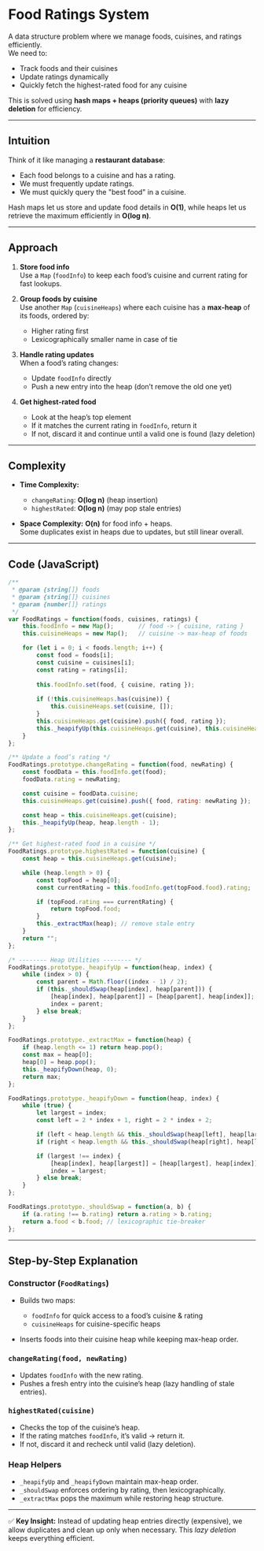 # Food Ratings System

A data structure problem where we manage foods, cuisines, and ratings efficiently.  
We need to:

- Track foods and their cuisines
- Update ratings dynamically
- Quickly fetch the highest-rated food for any cuisine  

This is solved using **hash maps + heaps (priority queues)** with **lazy deletion** for efficiency.

---

## Intuition

Think of it like managing a **restaurant database**:

- Each food belongs to a cuisine and has a rating.
- We must frequently update ratings.
- We must quickly query the "best food" in a cuisine.

Hash maps let us store and update food details in **O(1)**, while heaps let us retrieve the maximum efficiently in **O(log n)**.

---

## Approach

1. **Store food info**  
   Use a `Map` (`foodInfo`) to keep each food’s cuisine and current rating for fast lookups.

2. **Group foods by cuisine**  
   Use another `Map` (`cuisineHeaps`) where each cuisine has a **max-heap** of its foods, ordered by:
   - Higher rating first  
   - Lexicographically smaller name in case of tie  

3. **Handle rating updates**  
   When a food’s rating changes:
   - Update `foodInfo` directly  
   - Push a new entry into the heap (don’t remove the old one yet)  

4. **Get highest-rated food**  
   - Look at the heap’s top element  
   - If it matches the current rating in `foodInfo`, return it  
   - If not, discard it and continue until a valid one is found (lazy deletion)  

---

## Complexity

- **Time Complexity:**  
  - `changeRating`: **O(log n)** (heap insertion)  
  - `highestRated`: **O(log n)** (may pop stale entries)  

- **Space Complexity:** **O(n)** for food info + heaps.  
  Some duplicates exist in heaps due to updates, but still linear overall.

---

## Code (JavaScript)

```javascript
/**
 * @param {string[]} foods
 * @param {string[]} cuisines
 * @param {number[]} ratings
 */
var FoodRatings = function(foods, cuisines, ratings) {
    this.foodInfo = new Map();       // food -> { cuisine, rating }
    this.cuisineHeaps = new Map();   // cuisine -> max-heap of foods

    for (let i = 0; i < foods.length; i++) {
        const food = foods[i];
        const cuisine = cuisines[i];
        const rating = ratings[i];
        
        this.foodInfo.set(food, { cuisine, rating });
        
        if (!this.cuisineHeaps.has(cuisine)) {
            this.cuisineHeaps.set(cuisine, []);
        }
        this.cuisineHeaps.get(cuisine).push({ food, rating });
        this._heapifyUp(this.cuisineHeaps.get(cuisine), this.cuisineHeaps.get(cuisine).length - 1);
    }
};

/** Update a food’s rating */
FoodRatings.prototype.changeRating = function(food, newRating) {
    const foodData = this.foodInfo.get(food);
    foodData.rating = newRating;

    const cuisine = foodData.cuisine;
    this.cuisineHeaps.get(cuisine).push({ food, rating: newRating });

    const heap = this.cuisineHeaps.get(cuisine);
    this._heapifyUp(heap, heap.length - 1);
};

/** Get highest-rated food in a cuisine */
FoodRatings.prototype.highestRated = function(cuisine) {
    const heap = this.cuisineHeaps.get(cuisine);

    while (heap.length > 0) {
        const topFood = heap[0];
        const currentRating = this.foodInfo.get(topFood.food).rating;

        if (topFood.rating === currentRating) {
            return topFood.food;
        }
        this._extractMax(heap); // remove stale entry
    }
    return "";
};

/* -------- Heap Utilities -------- */
FoodRatings.prototype._heapifyUp = function(heap, index) {
    while (index > 0) {
        const parent = Math.floor((index - 1) / 2);
        if (this._shouldSwap(heap[index], heap[parent])) {
            [heap[index], heap[parent]] = [heap[parent], heap[index]];
            index = parent;
        } else break;
    }
};

FoodRatings.prototype._extractMax = function(heap) {
    if (heap.length <= 1) return heap.pop();
    const max = heap[0];
    heap[0] = heap.pop();
    this._heapifyDown(heap, 0);
    return max;
};

FoodRatings.prototype._heapifyDown = function(heap, index) {
    while (true) {
        let largest = index;
        const left = 2 * index + 1, right = 2 * index + 2;

        if (left < heap.length && this._shouldSwap(heap[left], heap[largest])) largest = left;
        if (right < heap.length && this._shouldSwap(heap[right], heap[largest])) largest = right;

        if (largest !== index) {
            [heap[index], heap[largest]] = [heap[largest], heap[index]];
            index = largest;
        } else break;
    }
};

FoodRatings.prototype._shouldSwap = function(a, b) {
    if (a.rating !== b.rating) return a.rating > b.rating;
    return a.food < b.food; // lexicographic tie-breaker
};
````

---

## Step-by-Step Explanation

### Constructor (`FoodRatings`)

- Builds two maps:

  - `foodInfo` for quick access to a food’s cuisine & rating
  - `cuisineHeaps` for cuisine-specific heaps
- Inserts foods into their cuisine heap while keeping max-heap order.

### `changeRating(food, newRating)`

- Updates `foodInfo` with the new rating.
- Pushes a fresh entry into the cuisine’s heap (lazy handling of stale entries).

### `highestRated(cuisine)`

- Checks the top of the cuisine’s heap.
- If the rating matches `foodInfo`, it’s valid → return it.
- If not, discard it and recheck until valid (lazy deletion).

### Heap Helpers

- `_heapifyUp` and `_heapifyDown` maintain max-heap order.
- `_shouldSwap` enforces ordering by rating, then lexicographically.
- `_extractMax` pops the maximum while restoring heap structure.

---

✅ **Key Insight:**
Instead of updating heap entries directly (expensive), we allow duplicates and clean up only when necessary. This *lazy deletion* keeps everything efficient.
